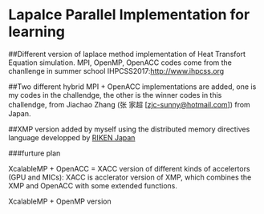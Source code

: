 # Lapalce Parallel Implementation for learning

##Different version of laplace method implementation of Heat Transfort Equation simulation. MPI, OpenMP, OpenACC codes come from the chanllenge in summer school IHPCSS2017:http://www.ihpcss.org

##Two different hybrid MPI + OpenACC implementations are added, one is my codes in the challendge, the other is the winner codes in this challendge, from Jiachao Zhang (张 家超 [zjc-sunny@hotmail.com]) from Japan. 

##XMP version added by myself using the distributed memory directives language developped by [RIKEN Japan](http://www.xcalablemp.org)

###furture plan

XcalableMP + OpenACC = XACC version of different kinds of accelertors (GPU and MICs): XACC is acclerator version of XMP, which combines the XMP and OpenACC with some extended functions.

XcalableMP + OpenMP version 
 
